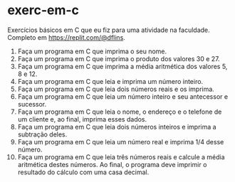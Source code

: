# exerc-em-c
Exercícios básicos em C que eu fiz para uma atividade na faculdade.  Completo em https://replit.com/@dflins.

1. Faça um programa em C que imprima o seu nome.
2. Faça um programa em C que imprima o produto dos valores 30 e 27.
3. Faça um programa em C que imprima a média aritmética dos valores 5, 8 e 12.
4. Faça um programa em C que leia e imprima um número inteiro.
5. Faça um programa em C que leia dois números reais e os imprima.
6. Faça um programa em C que leia um número inteiro e seu antecessor e sucessor.
7. Faça um programa em C que leia o nome, o endereço e o telefone de um cliente e, ao final, imprima esses dados.
8. Faça um programa em C que leia dois números inteiros e imprima a subtração deles.
9. Faça um programa em C que leia um número real e imprima 1/4 desse número.
10. Faça um programa em C que leia três números reais e calcule a média aritmética destes números. Ao final, o programa deve imprimir o resultado do cálculo com uma casa decimal.
